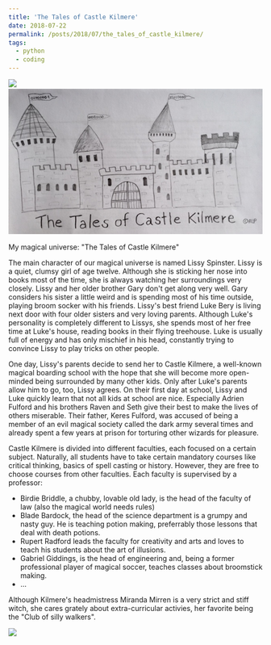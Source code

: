 ```yaml
---
title: 'The Tales of Castle Kilmere'
date: 2018-07-22
permalink: /posts/2018/07/the_tales_of_castle_kilmere/
tags:
  - python
  - coding
---
```

![](https://github.com/zotroneneis/magical_universe/blob/master/IMG_6623.jpg)
![](../images/the_tales.jpg)

My magical universe: "The Tales of Castle Kilmere"


The main character of our magical universe is named Lissy Spinster. Lissy is a quiet, clumsy girl of age twelve. Although she is sticking her nose into books most of the time, she is always watching her surroundings very closely. Lissy and her older brother Gary don't get along very well. Gary considers his sister a little weird and is spending most of his time outside, playing broom socker with his friends. Lissy's best friend Luke Bery is living next door with four older sisters and very loving parents. Although Luke's personality is completely different to Lissys, she spends most of her free time at Luke's house, reading books in their flying treehouse. Luke is usually full of energy and has only mischief in his head, constantly trying to convince Lissy to play tricks on other people.

One day, Lissy's parents decide to send her to Castle Kilmere, a well-known magical boarding school with the hope that she will become more open-minded being surrounded by many other kids. Only after Luke's parents allow him to go, too, Lissy agrees. On their first day at school, Lissy and Luke quickly learn that not all kids at school are nice. Especially Adrien Fulford and his brothers Raven and Seth give their best to make the lives of others miserable. Their father, Keres Fulford, was accused of being a member of an evil magical society called the dark army several times and already spent a few years at prison for torturing other wizards for pleasure.

Castle Kilmere is divided into different faculties, each focused on a certain subject. Naturally, all students have to take certain mandatory courses like critical thinking, basics of spell casting or history. However, they are free to choose courses from other faculties. Each faculty is supervised by a professor:

- Birdie Briddle, a chubby, lovable old lady, is the head of the faculty of law (also the magical world needs rules)
- Blade Bardock, the head of the science department is a grumpy and nasty guy. He is teaching potion making, preferrably those lessons that deal with death potions.
- Rupert Radford leads the faculty for creativity and arts and loves to teach his students about the art of illusions.
- Gabriel Giddings, is the head of engineering and, being a former professional player of magical soccer, teaches classes about broomstick making.
- ...

Although Kilmere's headmistress Miranda Mirren is a very strict and stiff witch, she cares grately about extra-curricular activies, her favorite being the "Club of silly walkers".


![](https://github.com/zotroneneis/magical_universe/blob/master/IMG_6623.jpg)

<!-- ## Andere Information -->
<!-- School headmaster: Redmond Dalodore -->
<!-- Subjects: charms, potions, broomstick flying, magical theory, foreign magical systems, history of magic, herbology, art -->
<!-- Ghosts: The mocking knight, the old lady, the gray groom -->
<!-- Tollpatschiger Schueler: Quintus Dukes -->
<!-- Ordinary Wizarding Levels (OWL's): Elementary levels of magic (ELM's) -->
 
 <!--        self._elms = { -->
 <!--                  'Broomstick Flying': False, -->
 <!--                  'Art': False, -->
 <!--                  'Magical Theory': False, -->
 <!--                  'Foreign Magical Systems': False, -->
 <!--                  'Charms': False, -->
 <!--                  'Defence Against Dark Magic': False, -->
 <!--                  'Divination': False, -->
 <!--                  'Herbology': False, -->
 <!--                  'History of Magic': False, -->
 <!--                  'Potions': False, -->
 <!--                  'Transfiguration': False} -->
